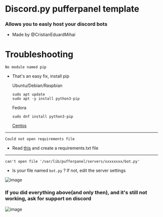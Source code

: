# Discord.py pufferpanel template
### Allows you to easly host your discord bots
 - Made by @CristianEduardMihai

# Troubleshooting

```
No module named pip
```
- That's an easy fix, install pip

   Ubuntu/Debian/Raspbian
   ```
   sudo apt update
   sudo apt -y install python3-pip
   ```
   Fedora
   ```
   sudo dnf install python3-pip
   ```
   [Centos](https://linuxize.com/post/how-to-install-pip-on-centos-7/)

---
```
Could not open requirements file
```
- Read [this](https://learnpython.com/blog/python-requirements-file/) and create a requirements.txt file
---
```
can't open file '/var/lib/pufferpanel/servers/xxxxxxxx/bot.py'
```
- Is your file named `bot.py` ? If not, edit the server settings

![image](https://i.imgur.com/0kAliVV.png)

### If you did everything above(and only then), and it's still not working, ask for support on discord
![image](https://i.imgur.com/Po12CF7.png)